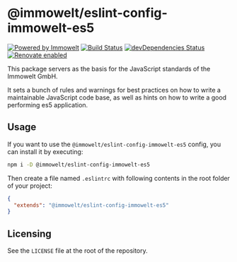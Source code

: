 # @immowelt/eslint-config-immowelt-es5

[![Powered by Immowelt](https://img.shields.io/badge/powered%20by-immowelt-yellow.svg?colorB=ffb200)](https://stackshare.io/immowelt-group/)
[![Build Status](https://travis-ci.org/ImmoweltGroup/eslint-config-immowelt-es5.svg?branch=master)](https://travis-ci.org/ImmoweltGroup/eslint-config-immowelt-es5)
[![devDependencies Status](https://david-dm.org/ImmoweltGroup/eslint-config-immowelt-es5/dev-status.svg)](https://david-dm.org/ImmoweltGroup/eslint-config-immowelt-es5?type=dev)
[![Renovate enabled](https://img.shields.io/badge/renovate-enabled-brightgreen.svg)](https://renovateapp.com/)

This package servers as the basis for the JavaScript standards of the Immowelt GmbH.

It sets a bunch of rules and warnings for best practices on how to write a maintainable JavaScript code base, as well as hints on how to write a good performing es5 application.

## Usage

If you want to use the `@immowelt/eslint-config-immowelt-es5` config, you can install it by executing:

```bash
npm i -D @immowelt/eslint-config-immowelt-es5
```

Then create a file named `.eslintrc` with following contents in the root folder of your project:

```json
{
  "extends": "@immowelt/eslint-config-immowelt-es5"
}
```

## Licensing
See the `LICENSE` file at the root of the repository.
